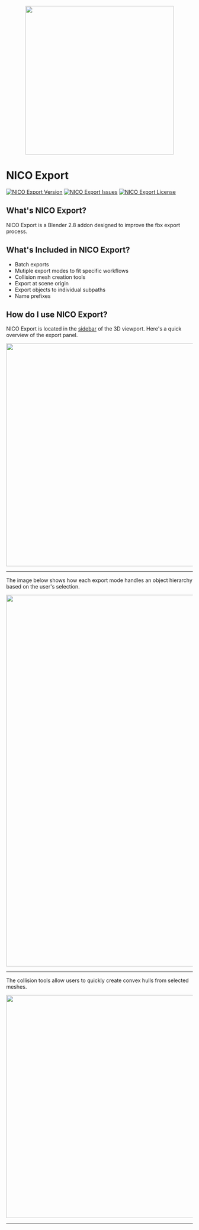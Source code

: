 
<p align="center">
  <img src="https://github.com/nicholasclark-artist/NICO-Export/blob/resources/nico_export_thumb.jpg" width="400">
</p>

# NICO Export

[![NICO Export Version][version]](https://github.com/nicholasclark-artist/NICO-Export/releases)
[![NICO Export Issues][issues]](https://github.com/nicholasclark-artist/NICO-Export/issues)
[![NICO Export License][license]](https://github.com/nicholasclark-artist/NICO-Export/blob/master/LICENSE)

## What's NICO Export?

NICO Export is a Blender 2.8 addon designed to improve the fbx export process.

## What's Included in NICO Export?

- Batch exports
- Mutiple export modes to fit specific workflows
- Collision mesh creation tools
- Export at scene origin
- Export objects to individual subpaths
- Name prefixes

## How do I use NICO Export?

NICO Export is located in the [sidebar] of the 3D viewport. Here's a quick overview of the export panel.

<p align="center">
  <img src="https://github.com/nicholasclark-artist/NICO-Export/blob/resources/nico_export_overview.jpg" width="600">
</p>

---

The image below shows how each export mode handles an object hierarchy based on the user's selection.

<p align="center">
  <img src="https://github.com/nicholasclark-artist/NICO-Export/blob/resources/nico_export_mode.jpg" width="1000">
</p>

---

The collision tools allow users to quickly create convex hulls from selected meshes.

<p align="center">
  <img src="https://github.com/nicholasclark-artist/NICO-Export/blob/resources/nico_export_hull.gif" width="600">
</p>

---

<!-- References -->
[sidebar]: https://docs.blender.org/manual/en/latest/interface/window_system/regions.html#regions

[thumb]: https://github.com/nicholasclark-artist/NICO-Export/blob/resources/nico_export_thumb.jpg

[version]: https://img.shields.io/github/v/release/nicholasclark-artist/NICO-Export?style=flat-square
[issues]: https://img.shields.io/github/issues/nicholasclark-artist/NICO-Export?style=flat-square
[license]: https://img.shields.io/github/license/nicholasclark-artist/NICO-Export?style=flat-square
